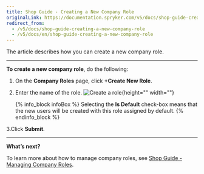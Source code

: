 ```yaml
---
title: Shop Guide - Creating a New Company Role
originalLink: https://documentation.spryker.com/v5/docs/shop-guide-creating-a-new-company-role
redirect_from:
  - /v5/docs/shop-guide-creating-a-new-company-role
  - /v5/docs/en/shop-guide-creating-a-new-company-role
---
```


The article describes how you can create a new company role.
***
**To create a new company role**, do the following:

1. On the **Company Roles** page, click **+Create New Role**.
2. Enter the name of the role.
![Create a role](https://spryker.s3.eu-central-1.amazonaws.com/docs/User+Guides/Shop+User+Guides/Company+Roles/create-role.png){height="" width=""}

    {% info_block infoBox %}
Selecting the **Is Default** check-box means that the new users will be created with this role assigned by default.
{% endinfo_block %}

3.Click **Submit**.
***
**What’s next?**

To learn more about how to manage company roles, see [Shop Guide - Managing Company Roles](https://documentation.spryker.com/docs/en/company-roles-shop-guide).
